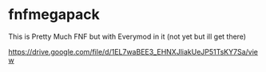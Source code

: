 # fnfmegapack
This is Pretty Much FNF but with Everymod in it (not yet but ill get there)

https://drive.google.com/file/d/1EL7waBEE3_EHNXJliakUeJP51TsKY7Sa/view
